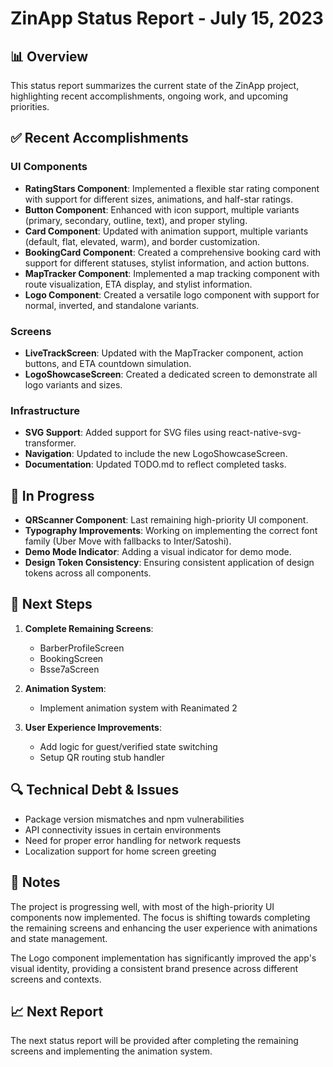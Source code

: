 # ZinApp Status Report - July 15, 2023

## 📊 Overview

This status report summarizes the current state of the ZinApp project, highlighting recent accomplishments, ongoing work, and upcoming priorities.

## ✅ Recent Accomplishments

### UI Components
- **RatingStars Component**: Implemented a flexible star rating component with support for different sizes, animations, and half-star ratings.
- **Button Component**: Enhanced with icon support, multiple variants (primary, secondary, outline, text), and proper styling.
- **Card Component**: Updated with animation support, multiple variants (default, flat, elevated, warm), and border customization.
- **BookingCard Component**: Created a comprehensive booking card with support for different statuses, stylist information, and action buttons.
- **MapTracker Component**: Implemented a map tracking component with route visualization, ETA display, and stylist information.
- **Logo Component**: Created a versatile logo component with support for normal, inverted, and standalone variants.

### Screens
- **LiveTrackScreen**: Updated with the MapTracker component, action buttons, and ETA countdown simulation.
- **LogoShowcaseScreen**: Created a dedicated screen to demonstrate all logo variants and sizes.

### Infrastructure
- **SVG Support**: Added support for SVG files using react-native-svg-transformer.
- **Navigation**: Updated to include the new LogoShowcaseScreen.
- **Documentation**: Updated TODO.md to reflect completed tasks.

## 🚧 In Progress

- **QRScanner Component**: Last remaining high-priority UI component.
- **Typography Improvements**: Working on implementing the correct font family (Uber Move with fallbacks to Inter/Satoshi).
- **Demo Mode Indicator**: Adding a visual indicator for demo mode.
- **Design Token Consistency**: Ensuring consistent application of design tokens across all components.

## 🎯 Next Steps

1. **Complete Remaining Screens**:
   - BarberProfileScreen
   - BookingScreen
   - Bsse7aScreen

2. **Animation System**:
   - Implement animation system with Reanimated 2

3. **User Experience Improvements**:
   - Add logic for guest/verified state switching
   - Setup QR routing stub handler

## 🔍 Technical Debt & Issues

- Package version mismatches and npm vulnerabilities
- API connectivity issues in certain environments
- Need for proper error handling for network requests
- Localization support for home screen greeting

## 📝 Notes

The project is progressing well, with most of the high-priority UI components now implemented. The focus is shifting towards completing the remaining screens and enhancing the user experience with animations and state management.

The Logo component implementation has significantly improved the app's visual identity, providing a consistent brand presence across different screens and contexts.

## 📈 Next Report

The next status report will be provided after completing the remaining screens and implementing the animation system.
